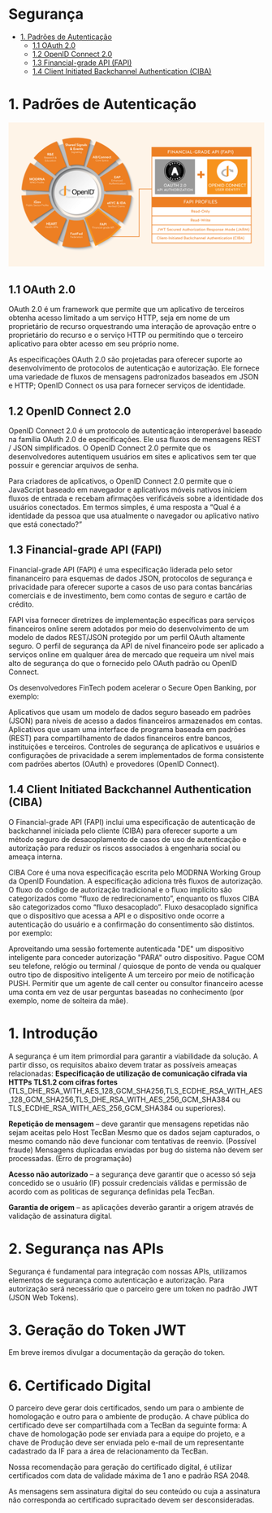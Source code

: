 # Segurança
- [1. Padrões de Autenticação](#3-visão-geral)
  - [1.1 OAuth 2.0](#31-plataforma-de-open-banking)
  - [1.2 OpenID Connect 2.0](#32-arquitetura)
  - [1.3 Financial-grade API (FAPI)](#31-plataforma-de-open-banking)
  - [1.4 Client Initiated Backchannel Authentication (CIBA)](#32-arquitetura)

# 1. Padrões de Autenticação

![Imagem 17](images/imagem_17.png)

## 1.1 OAuth 2.0
OAuth 2.0 é um framework que permite que um aplicativo de terceiros obtenha acesso limitado a um serviço HTTP, seja em nome de um proprietário de recurso orquestrando uma interação de aprovação entre o proprietário do recurso e o serviço HTTP ou permitindo que o terceiro aplicativo para obter acesso em seu próprio nome.

As especificações OAuth 2.0 são projetadas para oferecer suporte ao desenvolvimento de protocolos de autenticação e autorização. Ele fornece uma variedade de fluxos de mensagens padronizados baseados em JSON e HTTP; OpenID Connect os usa para fornecer serviços de identidade.

## 1.2 OpenID Connect 2.0

OpenID Connect 2.0 é um protocolo de autenticação interoperável baseado na família OAuth 2.0 de especificações. Ele usa fluxos de mensagens REST / JSON simplificados. O OpenID Connect 2.0 permite que os desenvolvedores autentiquem usuários em sites e aplicativos sem ter que possuir e gerenciar arquivos de senha.

Para criadores de aplicativos, o OpenID Connect 2.0 permite que o JavaScript baseado em navegador e aplicativos móveis nativos iniciem fluxos de entrada e recebam afirmações verificáveis sobre a identidade dos usuários conectados. Em termos simples, é uma resposta a “Qual é a identidade da pessoa que usa atualmente o navegador ou aplicativo nativo que está conectado?”

## 1.3 Financial-grade API (FAPI)

Financial-grade API (FAPI) é uma especificação liderada pelo setor finananceiro para esquemas de dados JSON, protocolos de segurança e privacidade para oferecer suporte a casos de uso para contas bancárias comerciais e de investimento, bem como contas de seguro e cartão de crédito.

FAPI visa fornecer diretrizes de implementação específicas para serviços financeiros online serem adotados por meio do desenvolvimento de um modelo de dados REST/JSON protegido por um perfil OAuth altamente seguro. O perfil de segurança da API de nível financeiro pode ser aplicado a serviços online em qualquer área de mercado que requeira um nível mais alto de segurança do que o fornecido pelo OAuth padrão ou OpenID Connect.

Os desenvolvedores FinTech podem acelerar o Secure Open Banking, por exemplo:

Aplicativos que usam um modelo de dados seguro baseado em padrões (JSON) para níveis de acesso a dados financeiros armazenados em contas.
Aplicativos que usam uma interface de programa baseada em padrões (REST) para compartilhamento de dados financeiros entre bancos, instituições e terceiros.
Controles de segurança de aplicativos e usuários e configurações de privacidade a serem implementados de forma consistente com padrões abertos (OAuth) e provedores (OpenID Connect).

## 1.4 Client Initiated Backchannel Authentication (CIBA)

O Financial-grade API (FAPI) inclui uma especificação de autenticação de backchannel iniciada pelo cliente (CIBA) para oferecer suporte a um método seguro de desacoplamento de casos de uso de autenticação e autorização para reduzir os riscos associados à engenharia social ou ameaça interna.

CIBA Core é uma nova especificação escrita pelo MODRNA Working Group da OpenID Foundation. A especificação adiciona três fluxos de autorização. O fluxo do código de autorização tradicional e o fluxo implícito são categorizados como “fluxo de redirecionamento”, enquanto os fluxos CIBA são categorizados como “fluxo desacoplado”. Fluxo desacoplado significa que o dispositivo que acessa a API e o dispositivo onde ocorre a autenticação do usuário e a confirmação do consentimento são distintos. por exemplo:

Aproveitando uma sessão fortemente autenticada "DE" um dispositivo inteligente para conceder autorização "PARA" outro dispositivo.
Pague COM seu telefone, relógio ou terminal / quiosque de ponto de venda ou qualquer outro tipo de dispositivo inteligente A um terceiro por meio de notificação PUSH.
Permitir que um agente de call center ou consultor financeiro acesse uma conta em vez de usar perguntas baseadas no conhecimento (por exemplo, nome de solteira da mãe).

# 1. Introdução

A segurança é um item primordial para garantir a viabilidade da solução. A partir disso, os requisitos abaixo devem tratar as possíveis ameaças relacionadas:
**Especificação de utilização de comunicação cifrada via HTTPs TLS1.2 com cifras fortes** (TLS_DHE_RSA_WITH_AES_128_GCM_SHA256,TLS_ECDHE_RSA_WITH_AES_128_GCM_SHA256,TLS_DHE_RSA_WITH_AES_256_GCM_SHA384 ou
 TLS_ECDHE_RSA_WITH_AES_256_GCM_SHA384 ou superiores). 

**Repetição de mensagem** – deve garantir que mensagens repetidas não sejam aceitas pelo Host TecBan
Mesmo que os dados sejam capturados, o mesmo comando não deve funcionar com tentativas de reenvio. (Possível fraude)
Mensagens duplicadas enviadas por bug do sistema não devem ser processadas. (Erro de programação)

**Acesso não autorizado** – a segurança deve garantir que o acesso só seja concedido se o usuário (IF) possuir credenciais válidas e permissão de acordo com as politicas de segurança definidas pela TecBan.

**Garantia de origem** – as aplicações deverão garantir a origem através de validação de assinatura digital.

# 2. Segurança nas APIs

Segurança é fundamental para integração com nossas APIs, utilizamos elementos de segurança como autenticação e autorização.
Para autorização será necessário que o parceiro gere um token no padrão JWT (JSON Web Tokens).

# 3. Geração do Token JWT

Em breve iremos divulgar a documentação da geração do token.

# 6. Certificado Digital

O parceiro deve gerar dois certificados, sendo um para o ambiente de homologação e outro para o ambiente de produção. A chave pública do certificado deve ser compartilhada com a TecBan da seguinte forma: A chave de homologação pode ser enviada para a equipe do projeto, e a chave de Produção deve ser enviada pelo e-mail de um representante cadastrado da IF para a área de relacionamento da TecBan.

Nossa recomendação para geração do certificado digital, é utilizar certificados com data de validade máxima de 1 ano e padrão RSA 2048.


As mensagens sem assinatura digital do seu conteúdo ou cuja a assinatura não corresponda ao certificado supracitado devem ser desconsideradas.
